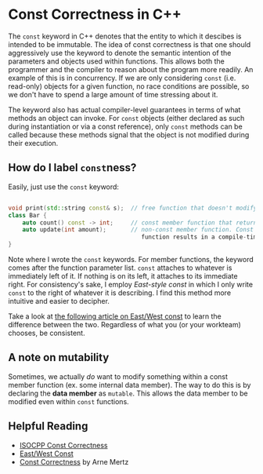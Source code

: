 # Const Correctness in C++

The `const` keyword in C++ denotes that the entity to which it descibes is intended to be
immutable. The idea of const correctness is that one should aggressively use the keyword to
denote the semantic intention of the parameters and objects used within functions. This
allows both the programmer and the compiler to reason about the program more readily. An
example of this is in concurrency. If we are only considering `const` (i.e. read-only)
objects for a given function, no race conditions are possible, so we don't have to spend a large amount of time
stressing about it.

The keyword also has actual compiler-level guarantees in terms of what methods an object
can invoke. For `const` objects (either declared as such during instantiation or via a
const reference), only `const` methods can be called because these methods signal that the
object is not modified during their execution.

## How do I label `const`ness?

Easily, just use the `const` keyword:

```c++

void print(std::string const& s);  // free function that doesn't modify its input
class Bar {
    auto count() const -> int;     // const member function that returns some count.
    auto update(int amount);       // non-const member function. Const objects calling this
                                      function results in a compile-time error.
}
```

Note where I wrote the `const` keywords. For member functions, the keyword comes after the
function parameter list. `const` attaches to whatever is immediately left of it. If nothing is on its
left, it attaches to its immediate right. For consistency's sake, I employ *East-style const* in which I only write `const` to the right of whatever it is describing. I find this method more intuitive and easier to decipher. 

Take a look at [the following article on East/West const](https://ianyepan.github.io/posts/cpp-const/) to learn the difference between the two. Regardless of what you (or your workteam) chooses, be consistent.

## A note on mutability

Sometimes, we actually *do* want to modify something within a const member function (ex.
some internal data member). The way to do this is by declaring the **data member** as
`mutable`. This allows the data member to be modified even within `const` functions.

## Helpful Reading

- [ISOCPP Const Correctness](https://isocpp.org/wiki/faq/const-correctness)
- [East/West Const](https://ianyepan.github.io/posts/cpp-const/)
- [Const Correctness](https://arne-mertz.de/2016/07/const-correctness/) by Arne Mertz
